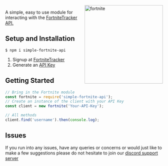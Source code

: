 <img src="https://upload.wikimedia.org/wikipedia/commons/3/36/Fortnite.png" alt="fortnite" width="250" align="right" />

A simple, easy to use module for interacting with the [FortniteTracker](https://fortnitetracker.com/) [API.](https://fortnitetracker.com/site-api)

## Setup and Installation
```
$ npm i simple-fortnite-api
```

1. Signup at [FortniteTracker](https://fortnitetracker.com/)
2. Generate an [API Key](https://fortnitetracker.com/site-api)

## Getting Started
```js
// Bring in the Fortnite module
const fortnite = require('simple-fortnite-api');
// Create an instance of the client with your API Key
const client = new fortnite('Your-API-Key');

// All methods
client.find('username').then(console.log);
```

## Issues
If you run into any issues, have any queries or concerns or would just like to make a few suggestions please do not hesitate to join our [discord support server](https://discord.gg/7yhv7CW)